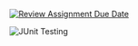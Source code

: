 [![Review Assignment Due Date](https://classroom.github.com/assets/deadline-readme-button-22041afd0340ce965d47ae6ef1cefeee28c7c493a6346c4f15d667ab976d596c.svg)](https://classroom.github.com/a/9SdtBFax)

![JUnit Testing](https://github.com/bhos-qa/lab-2-aSpite/actions/workflows/test.yml/badge.svg)
